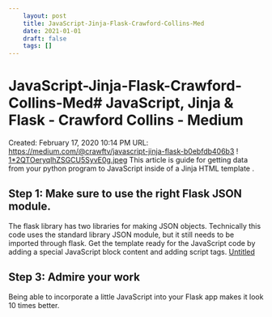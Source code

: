 ```yaml
---
 	layout: post
 	title: JavaScript-Jinja-Flask-Crawford-Collins-Med
 	date: 2021-01-01
 	draft: false
 	tags: []
---
```


# JavaScript-Jinja-Flask-Crawford-Collins-Med# JavaScript, Jinja & Flask - Crawford Collins - Medium
Created: February 17, 2020 10:14 PM
URL: https://medium.com/@crawftv/javascript-jinja-flask-b0ebfdb406b3
!
[1*2QTOeryqlhZSGCU5SyvE0g.jpeg](JavaScript,%20Jinja%20&%20Flask%20-%20Crawford%20Collins%20-%20Med%208506c1f6a5da45209609cb1539a0fbe9/12QTOeryqlhZSGCU5SyvE0g.jpeg)
This article is guide for getting data from your python program to JavaScript inside of a Jinja HTML template .
## Step 1: Make sure to use the right Flask JSON module.
The flask library has two libraries for making JSON objects.
Technically this code uses the standard library JSON module, but it still needs to be imported through flask.
Get the template ready for the JavaScript code by adding a special JavaScript block content and adding script tags.
[Untitled](JavaScript,%20Jinja%20&%20Flask%20-%20Crawford%20Collins%20-%20Med%208506c1f6a5da45209609cb1539a0fbe9/Untitled%20Database%2081493e718fa74c69b36c896b9be0d471.csv)
## Step 3: Admire your work
Being able to incorporate a little JavaScript into your Flask app makes it look 10 times better.
